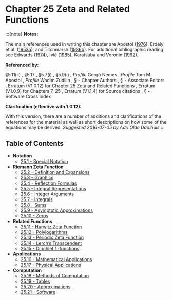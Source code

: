 # Chapter 25 Zeta and Related Functions

:::{note}
**Notes:**

The main references used in writing this chapter are Apostol ([1976](./bib/index.html#bib115 "Introduction to Analytic Number Theory")), Erdélyi et al. ([1953a](./bib/E.html#bib751 "Higher Transcendental Functions. Vol. I")), and Titchmarsh ([1986b](./bib/T.html#bib2255 "The Theory of the Riemann Zeta-Function")). For additional bibliographic reading see Edwards ([1974](./bib/E.html#bib728 "Riemann’s Zeta Function")), Ivić ([1985](./bib/I.html#bib1150 "The Riemann Zeta-Function")), Karatsuba and Voronin ([1992](./bib/K.html#bib1226 "The Riemann Zeta-Function")).

**Referenced by:**

§5.11(ii) , §5.17 , §5.7(i) , §5.9(i) , *Profile* Gergő Nemes , *Profile* Tom M. Apostol , *Profile* Wadim Zudilin , § ‣ Chapter Authors , § ‣ Associate Editors , Erratum (V1.0.12) for Chapter 25 Zeta and Related Functions , Erratum (V1.0.9) for Chapters 7, 25 , Erratum (V1.1.4) for Source citations , § ‣ Software Cross Index

**Clarification (effective with 1.0.12):**

With this version, there are a number of additions and clarifications of the references for the material as well as short descriptions on how some of the equations may be derived. *Suggested 2016-07-05 by Adri Olde Daalhuis*
:::

## Table of Contents

- <a id="PT1"></a>**Notation**
  - [25.1 - Special Notation](./25.1.md)
- <a id="PT2"></a>**Riemann Zeta Function**
  - [25.2 - Definition and Expansions](./25.2.md)
  - [25.3 - Graphics](./25.3.md)
  - [25.4 - Reflection Formulas](./25.4.md)
  - [25.5 - Integral Representations](./25.5.md)
  - [25.6 - Integer Arguments](./25.6.md)
  - [25.7 - Integrals](./25.7.md)
  - [25.8 - Sums](./25.8.md)
  - [25.9 - Asymptotic Approximations](./25.9.md)
  - [25.10 - Zeros](./25.10.md)
- <a id="PT3"></a>**Related Functions**
  - [25.11 - Hurwitz Zeta Function](./25.11.md)
  - [25.12 - Polylogarithms](./25.12.md)
  - [25.13 - Periodic Zeta Function](./25.13.md)
  - [25.14 - Lerch’s Transcendent](./25.14.md)
  - [25.15 - Dirichlet $L$-functions](./25.15.md)
- <a id="PT4"></a>**Applications**
  - [25.16 - Mathematical Applications](./25.16.md)
  - [25.17 - Physical Applications](./25.17.md)
- <a id="PT5"></a>**Computation**
  - [25.18 - Methods of Computation](./25.18.md)
  - [25.19 - Tables](./25.19.md)
  - [25.20 - Approximations](./25.20.md)
  - [25.21 - Software](./25.21.md)